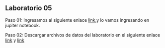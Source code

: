 ## Laboratorio 05 

Paso 01: Ingresamos al siguiente enlace [link](source/lab05-datos.ipynb),y lo vamos ingresando en jupiter notebook.

Paso 02: Descargar archivos de datos del laboratorio en el siguiente enlace [link](data/KDDTrain+.txt) y [link](data/KDDTrain+.arff)



